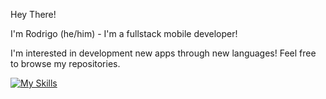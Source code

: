 Hey There!

I'm Rodrigo (he/him) - I'm a fullstack mobile developer!

I'm interested in development new apps through new languages! Feel free to browse my repositories.

[![My Skills](https://skillicons.dev/icons?i=js,html,css,react,ts,androidstudio,aws,bitbucket,cs,dotnet,git,github,mysql,nodejs,sentry,visualstudio&perline=5)](https://skillicons.dev)
